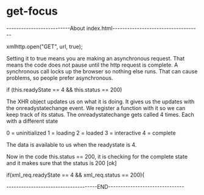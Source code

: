 # get-focus

--------------------------About index.html------------------------------------

xmlhttp.open("GET", url, true);

Setting it to true means you are making an asynchronous request. That means the code does not pause until the http request is complete. A synchronous call locks up the browser so nothing else runs. That can cause problems, so people prefer asynchronous.

if (this.readyState == 4 && this.status == 200)

The XHR object updates us on what it is doing. It gives us the updates with the onreadystatechange event. We register a function with it so we can keep track of its status. The onreadystatechange gets called 4 times. Each with a different state

0 = uninitialized
1 = loading
2 = loaded
3 = interactive
4 = complete

The data is available to us when the readystate is 4.

Now in the code
 this.status == 200, 
 it is checking for the complete state and it makes sure that the status is 200 [ok]

if(xml_req.readyState == 4 && xml_req.status == 200){



-------------------------------------END-------------------------------